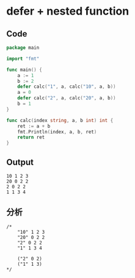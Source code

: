 # defer + nested function

## Code
```go
package main

import "fmt"

func main() {
	a := 1
	b := 2
	defer calc("1", a, calc("10", a, b))
	a = 0
	defer calc("2", a, calc("20", a, b))
	b = 1
}

func calc(index string, a, b int) int {
	ret := a + b
	fmt.Println(index, a, b, ret)
	return ret
}
```

## Output
```
10 1 2 3
20 0 2 2
2 0 2 2
1 1 3 4
```

## 分析
```
/*
    "10" 1 2 3
    "20" 0 2 2
    "2" 0 2 2
    "1" 1 3 4

    ("2" 0 2)
    ("1" 1 3)
*/
```